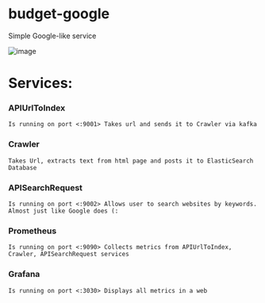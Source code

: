 # budget-google

Simple Google-like service

![image](https://user-images.githubusercontent.com/18232940/153023044-e37b29e8-4070-42c8-b213-df0b9f6612a6.png)

# Services:
 <h3>APIUrlToIndex</h3>

    Is running on port <:9001> Takes url and sends it to Crawler via kafka

<h3>Crawler</h3>

    Takes Url, extracts text from html page and posts it to ElasticSearch Database
 
<h3>APISearchRequest</h3>

    Is running on port <:9002> Allows user to search websites by keywords. Almost just like Google does (:
 
<h3>Prometheus</h3>

    Is running on port <:9090> Collects metrics from APIUrlToIndex, Crawler, APISearchRequest services

<h3>Grafana</h3>

    Is running on port <:3030> Displays all metrics in a web

